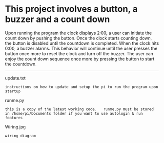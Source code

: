# This project involves a button, a buzzer and a count down

Upon running the program the clock displays 2:00, a user can initiate the count down by pushing the button.  Once the clock starts counting down, the button is disabled until the countdown is completed.  When the clock hits 0:00, a buzzer alarms.   This behavior will continue until the user presses the button once more to reset the clock and turn off the buzzer.    The user can enjoy the count down sequence once more by pressing the button to start the countdown.

-----------------------------------------------------------------------------------------------------------------------

update.txt

	instructions on how to update and setup the pi to run the program upon startup 

runme.py

	this is a copy of the latest working code.   runme.py must be stored in /home/pi/Documents folder if you want to use autologin & run features

Wiring.jpg

	wiring diagram 

